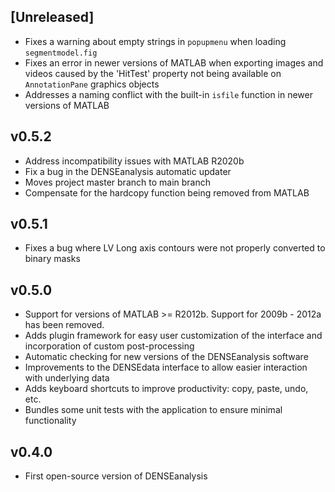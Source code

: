 ## [Unreleased]

- Fixes a warning about empty strings in `popupmenu` when loading `segmentmodel.fig`
- Fixes an error in newer versions of MATLAB when exporting images and videos
  caused by the 'HitTest' property not being available on `AnnotationPane`
  graphics objects
- Addresses a naming conflict with the built-in `isfile` function in newer
  versions of MATLAB

## v0.5.2

- Address incompatibility issues with MATLAB R2020b
- Fix a bug in the DENSEanalysis automatic updater
- Moves project master branch to main branch
- Compensate for the hardcopy function being removed from MATLAB

## v0.5.1

- Fixes a bug where LV Long axis contours were not properly converted to binary masks

## v0.5.0

- Support for versions of MATLAB >= R2012b. Support for 2009b - 2012a has
  been removed.
- Adds plugin framework for easy user customization of the interface and
  incorporation of custom post-processing
- Automatic checking for new versions of the DENSEanalysis software
- Improvements to the DENSEdata interface to allow easier interaction
  with underlying data
- Adds keyboard shortcuts to improve productivity: copy, paste, undo, etc.
- Bundles some unit tests with the application to ensure minimal functionality

## v0.4.0

- First open-source version of DENSEanalysis

